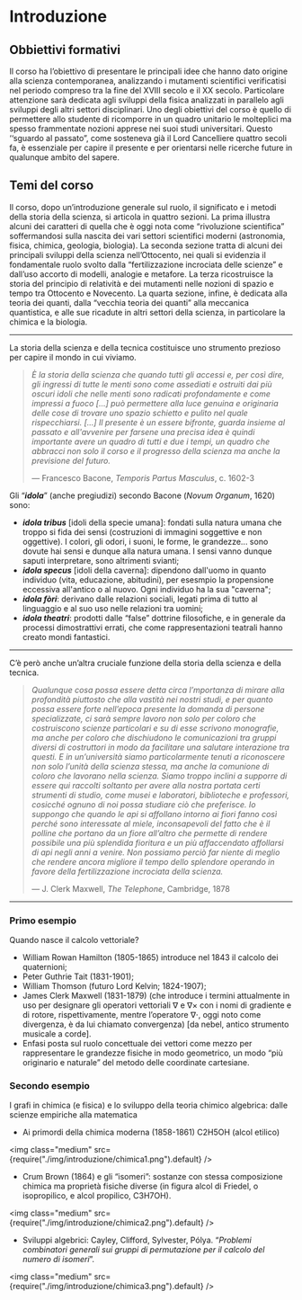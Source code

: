 # Introduzione

## Obbiettivi formativi
Il corso ha l’obiettivo di presentare le principali idee che hanno dato
origine alla scienza contemporanea, analizzando i mutamenti
scientifici verificatisi nel periodo compreso tra la fine del XVIII secolo e
il XX secolo.
Particolare attenzione sarà dedicata agli sviluppi della fisica analizzati
in parallelo agli sviluppi degli altri settori disciplinari.
Uno degli obiettivi del corso è quello di permettere allo studente di
ricomporre in un quadro unitario le molteplici ma spesso frammentate
nozioni apprese nei suoi studi universitari.
Questo ‘‘sguardo al passato”, come sosteneva già il Lord Cancelliere
quattro secoli fa, è essenziale per capire il presente e per orientarsi
nelle ricerche future in qualunque ambito del sapere.

## Temi del corso

Il corso, dopo un’introduzione generale sul ruolo, il significato e i
metodi della storia della scienza, si articola in quattro sezioni.
La prima illustra alcuni dei caratteri di quella che è oggi nota come
“rivoluzione scientifica” soffermandosi sulla nascita dei vari settori
scientifici moderni (astronomia, fisica, chimica, geologia, biologia).
La seconda sezione tratta di alcuni dei principali sviluppi della scienza
nell’Ottocento, nei quali si evidenzia il fondamentale ruolo svolto dalla
“fertilizzazione incrociata delle scienze” e dall’uso accorto di modelli,
analogie e metafore.
La terza ricostruisce la storia del principio di relatività e dei mutamenti
nelle nozioni di spazio e tempo tra Ottocento e Novecento.
La quarta sezione, infine, è dedicata alla teoria dei quanti, dalla
“vecchia teoria dei quanti” alla meccanica quantistica, e alle sue
ricadute in altri settori della scienza, in particolare la chimica e la
biologia.

---

La storia della scienza e della tecnica costituisce uno strumento
prezioso per capire il mondo in cui viviamo.

> _È la storia della scienza che quando tutti gli accessi e, per così dire, gli
> ingressi di tutte le menti sono come assediati e ostruiti dai più oscuri
> idoli che nelle menti sono radicati profondamente e come impressi a
> fuoco [...] può permettere alla luce genuina e originaria delle cose di
> trovare uno spazio schietto e pulito nel quale rispecchiarsi. [...]
> Il presente è un essere bifronte, guarda insieme al passato e
> all'avvenire per farsene una precisa idea è quindi importante avere un
> quadro di tutti e due i tempi, un quadro che abbracci non solo il corso e
> il progresso della scienza ma anche la previsione del futuro._
>
> — Francesco Bacone, _Temporis Partus Masculus_, c. 1602-3

Gli “___idola___” (anche pregiudizi) secondo Bacone (_Novum Organum_,
1620) sono:
- ___idola tribus___ [idoli della specie umana]: fondati sulla natura umana che
troppo si fida dei sensi (costruzioni di immagini soggettive e non
oggettive). I colori, gli odori, i suoni, le forme, le grandezze... 
sono dovute hai sensi e dunque alla natura umana. I sensi vanno dunque saputi interpretare,
sono altrimenti svianti;
- ___idola specus___ [idoli della caverna]: dipendono dall'uomo in quanto
individuo (vita, educazione, abitudini), per esesmpio la propensione
eccessiva all'antico o al nuovo. Ogni individuo ha la sua "caverna";
- ___idola fòri___: derivano dalle relazioni sociali, legati prima di tutto al
linguaggio e al suo uso nelle relazioni tra uomini;
- ___idola theatri___: prodotti dalle “false” dottrine filosofiche, e in generale
da processi dimostrattivi errati, che come rappresentazioni teatrali
hanno creato mondi fantastici.

---

C’è però anche un’altra cruciale funzione della storia della scienza e
della tecnica.

> _Qualunque cosa possa essere detta circa l’mportanza di mirare alla
> profondità piuttosto che alla vastità nei nostri studi, e per quanto possa
> essere forte nell’epoca presente la domanda di persone specializzate,
> ci sarà sempre lavoro non solo per coloro che costruiscono scienze
> particolari e su di esse scrivono monografie, ma anche per coloro che
> dischiudono le comunicazioni tra gruppi diversi di costruttori in modo
> da facilitare una salutare interazione tra questi.
> E in un’università siamo particolarmente tenuti a riconoscere non solo
> l’unità della scienza stessa, ma anche la comunione di coloro che
> lavorano nella scienza.
> Siamo troppo inclini a supporre di essere qui raccolti soltanto per
> avere alla nostra portata certi strumenti di studio, come musei e
> laboratori, biblioteche e professori, cosicché ognuno di noi possa
> studiare ciò che preferisce.
> Io suppongo che quando le api si affollano intorno ai fiori fanno così
> perché sono interessate al miele, inconsapevoli del fatto che è il polline
> che portano da un fiore all’altro che permette di rendere possibile una
> più splendida fioritura e un più affaccendato affollarsi di api negli anni a
> venire. Non possiamo perciò far niente di meglio che rendere ancora
> migliore il tempo dello splendore operando in favore della
> fertilizzazione incrociata della scienza._
>
> — J. Clerk Maxwell, _The Telephone_, Cambridge, 1878

---

### Primo esempio
Quando nasce il calcolo vettoriale?
- William Rowan Hamilton (1805-1865) introduce nel 1843 il calcolo
dei quaternioni;
- Peter Guthrie Tait (1831-1901);
- William Thomson (futuro Lord Kelvin; 1824-1907);
- James Clerk Maxwell (1831-1879) (che introduce i termini
attualmente in uso per designare gli operatori vettoriali $\nabla$ e $\nabla \times$ con
i nomi di gradiente e di rotore, rispettivamente, mentre l’operatore
$\nabla \cdot$, oggi noto come divergenza, è da lui chiamato convergenza)
[da nebel, antico strumento musicale a corde].
- Enfasi posta sul ruolo concettuale dei vettori come mezzo per
rappresentare le grandezze fisiche in modo geometrico, un modo
“più originario e naturale” del metodo delle coordinate cartesiane.

### Secondo esempio

I grafi in chimica (e fisica) e lo sviluppo della teoria chimico algebrica:
dalle scienze empiriche alla matematica

- Ai primordi della chimica moderna (1858-1861) C2H5OH (alcol etilico)

<img class="medium" src={require("./img/introduzione/chimica1.png").default} />


- Crum Brown (1864) e gli “isomeri”:
sostanze con stessa composizione
chimica ma proprietà fisiche diverse
(in figura alcol di Friedel, o isopropilico,
e alcol propilico, C3H7OH).

<img class="medium" src={require("./img/introduzione/chimica2.png").default} />


- Sviluppi algebrici: Cayley, Clifford,
Sylvester, Pólya. “_Problemi combinatori generali sui gruppi di permutazione per il calcolo del numero di
isomeri_”.

<img class="medium" src={require("./img/introduzione/chimica3.png").default} />


